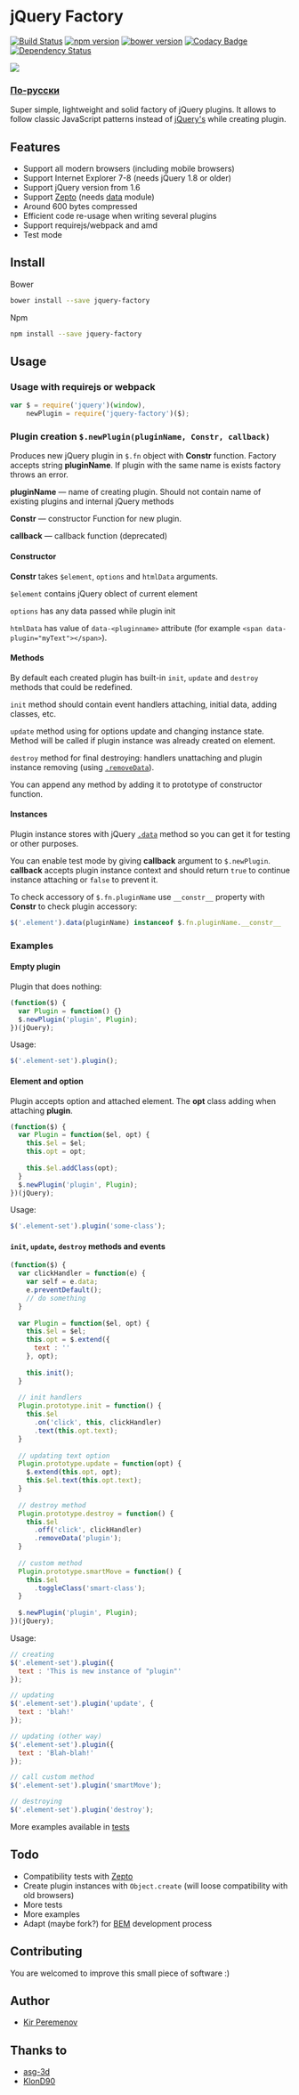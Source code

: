 # jQuery Factory
[![Build Status](https://img.shields.io/travis/peremenov/jquery-factory.svg)](https://travis-ci.org/peremenov/jquery-factory)
[![npm version](https://img.shields.io/npm/v/jquery-factory.svg)](https://www.npmjs.com/package/jquery-factory)
[![bower version](https://img.shields.io/bower/v/jquery-factory.svg)](http://bower.io/search/?q=jquery-factory)
[![Codacy Badge](https://api.codacy.com/project/badge/grade/af063b6571ee43afa16b858e2ca0df0c)](https://www.codacy.com/app/peremenov/jquery-factory)
[![Dependency Status](https://www.versioneye.com/nodejs/jquery-factory/badge?style=flat)](https://www.versioneye.com/nodejs/jquery-factory/)

![](logo.png)

### [По-русски](https://github.com/peremenov/jquery-factory/blob/master/README.ru.md)

Super simple, lightweight and solid factory of jQuery plugins. It allows to follow classic JavaScript patterns instead of [jQuery's](https://learn.jquery.com/plugins/basic-plugin-creation/) while creating plugin.

## Features

- Support all modern browsers (including mobile browsers)
- Support Internet Explorer 7-8 (needs jQuery 1.8 or older)
- Support jQuery version from 1.6
- Support [Zepto](http://zeptojs.com/) (needs [data](https://github.com/madrobby/zepto/blob/master/src/data.js) module)
- Around 600 bytes compressed
- Efficient code re-usage when writing several plugins
- Support requirejs/webpack and amd
- Test mode

## Install

Bower

```bash
bower install --save jquery-factory
```

Npm

```bash
npm install --save jquery-factory
```

## Usage

### Usage with requirejs or webpack

```javascript
var $ = require('jquery')(window),
    newPlugin = require('jquery-factory')($);
```

### Plugin creation `$.newPlugin(pluginName, Constr, callback)`

Produces new jQuery plugin in `$.fn` object with **Constr** function. Factory accepts string **pluginName**. If plugin with the same name is exists factory throws an error.

**pluginName** — name of creating plugin. Should not contain name of existing plugins and internal jQuery methods

**Constr** — constructor Function for new plugin.

**callback** — callback function (deprecated)

#### Constructor

**Constr** takes `$element`, `options` and `htmlData` arguments.

`$element` contains jQuery oblect of current element

`options` has any data passed while plugin init

`htmlData` has value of `data-<pluginname>` attribute (for example `<span data-plugin="myText"></span>`).

#### Methods

By default each created plugin has built-in `init`, `update` and `destroy` methods that could be redefined.

`init` method should contain event handlers attaching, initial data, adding classes, etc.

`update` method using for options update and changing instance state. Method will be called if plugin instance was already created on element.

`destroy` method for final destroying: handlers unattaching and plugin instance removing (using [`.removeData`](http://api.jquery.com/removeData/)).

You can append any method by adding it to prototype of constructor function.

#### Instances

Plugin instance stores with jQuery [`.data`](http://api.jquery.com/data/) method so you can get it for testing or other purposes.

You can enable test mode by giving **callback** argument to `$.newPlugin`. **callback** accepts plugin instance context and should return `true` to continue instance attaching or `false` to prevent it.

To check accessory of `$.fn.pluginName` use `__constr__` property with **Constr** to check plugin accessory:

```javascript
$('.element').data(pluginName) instanceof $.fn.pluginName.__constr__
```

### Examples

#### Empty plugin

Plugin that does nothing:

```javascript
(function($) {
  var Plugin = function() {}
  $.newPlugin('plugin', Plugin);
})(jQuery);
```
Usage:

```javascript
$('.element-set').plugin();
```

#### Element and option

Plugin accepts option and attached element. The **opt** class adding when attaching **plugin**.

```javascript
(function($) {
  var Plugin = function($el, opt) {
    this.$el = $el;
    this.opt = opt;
    
    this.$el.addClass(opt);
  }
  $.newPlugin('plugin', Plugin);
})(jQuery);
```

Usage:

```javascript
$('.element-set').plugin('some-class');

```

#### `init`, `update`, `destroy` methods and events

```javascript
(function($) {
  var clickHandler = function(e) {
    var self = e.data;
    e.preventDefault();
    // do something
  }
  
  var Plugin = function($el, opt) {
    this.$el = $el;
    this.opt = $.extend({
      text : ''
    }, opt);
    
    this.init();
  }
  
  // init handlers
  Plugin.prototype.init = function() {
    this.$el
      .on('click', this, clickHandler)
      .text(this.opt.text);
  }
  
  // updating text option
  Plugin.prototype.update = function(opt) {
    $.extend(this.opt, opt);
    this.$el.text(this.opt.text);
  }
  
  // destroy method
  Plugin.prototype.destroy = function() {
    this.$el
      .off('click', clickHandler)
      .removeData('plugin');
  }
  
  // custom method
  Plugin.prototype.smartMove = function() {
    this.$el
      .toggleClass('smart-class');
  }
  
  $.newPlugin('plugin', Plugin);
})(jQuery);
```

Usage:

```javascript
// creating
$('.element-set').plugin({
  text : 'This is new instance of "plugin"'
});

// updating
$('.element-set').plugin('update', {
  text : 'blah!'
});

// updating (other way)
$('.element-set').plugin({
  text : 'Blah-blah!'
});

// call custom method
$('.element-set').plugin('smartMove');

// destroying
$('.element-set').plugin('destroy');

```

More examples available in [tests](https://github.com/peremenov/jquery-factory/blob/master/test/tests.js)


## Todo

- Сompatibility tests with [Zepto](http://zeptojs.com)
- Create plugin instances with `Object.create` (will loose compatibility with old browsers)
- More tests
- More examples
- Adapt (maybe fork?) for [BEM](https://en.bem.info) development process

## Contributing

You are welcomed to improve this small piece of software :)

## Author

- [Kir Peremenov](mailto:kirill@peremenov.ru)

## Thanks to

- [asg-3d](https://github.com/asg-3d)
- [KlonD90](https://github.com/KlonD90)
